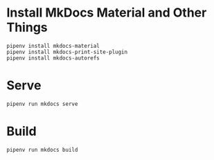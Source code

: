 # Install MkDocs Material and Other Things

```
pipenv install mkdocs-material
pipenv install mkdocs-print-site-plugin
pipenv install mkdocs-autorefs
```

# Serve

```
pipenv run mkdocs serve
```


# Build
```
pipenv run mkdocs build
```
